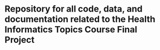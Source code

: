 # Repository for all code, data, and documentation related to the Health Informatics Topics Course Final Project




